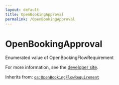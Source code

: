 ```yaml
---
layout: default
title: OpenBookingApproval
permalink: /OpenBookingApproval
---
```


# OpenBookingApproval
Enumerated value of OpenBookingFlowRequirement

For more information, see the [developer site](https://developer.openactive.io/data-model/types/openbookingapproval).

Inherits from: [`oa:OpenBookingFlowRequirement`](https://openactive.io/OpenBookingFlowRequirement)
